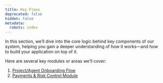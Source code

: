 ```yaml
---
title: Key Flows
deprecated: false
hidden: false
metadata:
  robots: index
---
```

In this section, we’ll dive into the core logic behind key components of our system, helping you gain a deeper understanding of how it works—and how to build your application on top of it.

Here are several key modules or areas we’ll cover:

1. [Project/Agent Onboarding Flow](../docs/projectagent-onboarding)
2. [Payments & Risk Control Module](../docs/payments-risk-control)